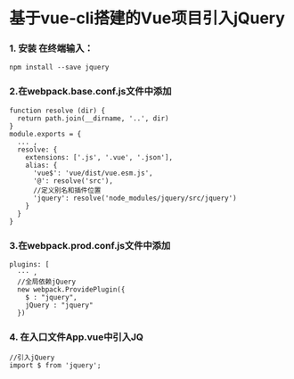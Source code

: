 # 基于vue-cli搭建的Vue项目引入jQuery #

### 1. 安装 在终端输入： ###
```
npm install --save jquery
```

### 2.在webpack.base.conf.js文件中添加 ###
```
function resolve (dir) {
  return path.join(__dirname, '..', dir)
}
module.exports = {
  ... ,
  resolve: {
    extensions: ['.js', '.vue', '.json'],
    alias: {
      'vue$': 'vue/dist/vue.esm.js',
      '@': resolve('src'),
      //定义别名和插件位置
      'jquery': resolve('node_modules/jquery/src/jquery')
    }
  }
}
```

### 3.在webpack.prod.conf.js文件中添加 ###
```
plugins: [
  ··· ,
  //全局依赖jQuery
  new webpack.ProvidePlugin({
    $ : "jquery",
    jQuery : "jquery"
  })
```

### 4. 在入口文件App.vue中引入JQ ###
```
//引入jQuery
import $ from 'jquery';
```
